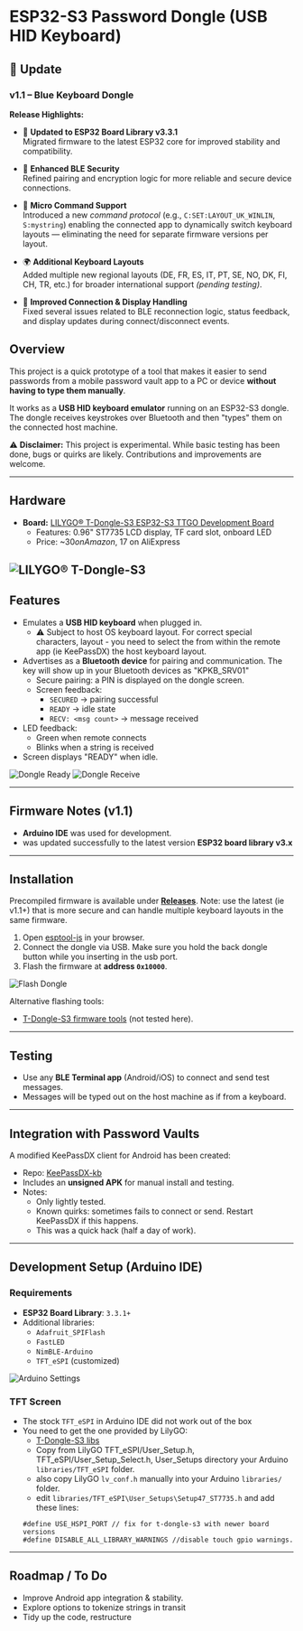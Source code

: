 # ESP32-S3 Password Dongle (USB HID Keyboard)

## 🔄 Update

### **v1.1 – Blue Keyboard Dongle**

**Release Highlights:**

- 🚀 **Updated to ESP32 Board Library v3.3.1**  
  Migrated firmware to the latest ESP32 core for improved stability and compatibility.  

- 🔐 **Enhanced BLE Security**  
  Refined pairing and encryption logic for more reliable and secure device connections.  

- 🧩 **Micro Command Support**  
  Introduced a new *command protocol* (e.g., `C:SET:LAYOUT_UK_WINLIN`, `S:mystring`) enabling the connected app to dynamically switch keyboard layouts — eliminating the need for separate firmware versions per layout.  

- 🌍 **Additional Keyboard Layouts**  
  Added multiple new regional layouts (DE, FR, ES, IT, PT, SE, NO, DK, FI, CH, TR, etc.) for broader international support *(pending testing)*.  

- 🧠 **Improved Connection & Display Handling**  
  Fixed several issues related to BLE reconnection logic, status feedback, and display updates during connect/disconnect events.  

  
## Overview

This project is a quick prototype of a tool that makes it easier to send passwords from a mobile password vault app to a PC or device **without having to type them manually**.  

It works as a **USB HID keyboard emulator** running on an ESP32-S3 dongle. The dongle receives keystrokes over Bluetooth and then "types" them on the connected host machine.

⚠️ **Disclaimer:** This project is experimental. While basic testing has been done, bugs or quirks are likely. Contributions and improvements are welcome.

---

## Hardware

- **Board:** [LILYGO® T-Dongle-S3 ESP32-S3 TTGO Development Board](https://github.com/Xinyuan-LilyGO/T-Dongle-S3)  
  - Features: 0.96" ST7735 LCD display, TF card slot, onboard LED  
  - Price: ~$30 on Amazon, ~$17 on AliExpress
    
![LILYGO® T-Dongle-S3](doc/lilygo_usb_s3_dongle_.jpg)
---

## Features

- Emulates a **USB HID keyboard** when plugged in.
  - ⚠️ Subject to host OS keyboard layout. For correct special characters, layout - you need to select the from within the remote app (ie KeePassDX) the host keyboard layout. 
- Advertises as a **Bluetooth device** for pairing and communication. The key will show up in your Bluetooth devices as "KPKB_SRV01"
  - Secure pairing: a PIN is displayed on the dongle screen.
  - Screen feedback:
    - `SECURED` → pairing successful  
    - `READY` → idle state  
    - `RECV: <msg count>` → message received
- LED feedback:
  - Green when remote connects  
  - Blinks when a string is received
- Screen displays "READY" when idle.

![Dongle Ready](doc/bluekb_dongle_ready.jpg) ![Dongle Receive](doc/bluekb_dongle_recv.jpg)

---

## Firmware Notes (v1.1)

- **Arduino IDE** was used for development.  
- was updated successfully to the latest version **ESP32 board library v3.x**

---

## Installation

Precompiled firmware is available under **[Releases](https://github.com/larrylart/blue_keyboard/releases)**.
Note: use the latest (ie v1.1+) that is more secure and can handle multiple keyboard layouts in the same firmware.

1. Open [esptool-js](https://espressif.github.io/esptool-js/) in your browser.
2. Connect the dongle via USB. Make sure you hold the back dongle button while you inserting in the usb port.
3. Flash the firmware at **address `0x10000`**.

![Flash Dongle](doc/website_firmware_screen1.jpg)

Alternative flashing tools:  
- [T-Dongle-S3 firmware tools](https://github.com/Xinyuan-LilyGO/T-Dongle-S3/tree/main/firmware) (not tested here).

---

## Testing

- Use any **BLE Terminal app** (Android/iOS) to connect and send test messages.  
- Messages will be typed out on the host machine as if from a keyboard.

---

## Integration with Password Vaults

A modified KeePassDX client for Android has been created:  
- Repo: [KeePassDX-kb](https://github.com/larrylart/KeePassDX-kb)  
- Includes an **unsigned APK** for manual install and testing.  
- Notes:
  - Only lightly tested.  
  - Known quirks: sometimes fails to connect or send. Restart KeePassDX if this happens.  
  - This was a quick hack (half a day of work).

---

## Development Setup (Arduino IDE)

### Requirements

- **ESP32 Board Library**: `3.3.1+`  
- Additional libraries:
  - `Adafruit_SPIFlash`
  - `FastLED`
  - `NimBLE-Arduino`
  - `TFT_eSPI` (customized)

![Arduino Settings](doc/arduino_studio_settings.jpg)

### TFT Screen

- The stock `TFT_eSPI` in Arduino IDE did not work out of the box  
- You need to get the one provided by LilyGO:  
  - [T-Dongle-S3 libs](https://github.com/Xinyuan-LilyGO/T-Dongle-S3/tree/main/lib)  
  - Copy from LilyGO TFT_eSPI/User_Setup.h, TFT_eSPI/User_Setup_Select.h, User_Setups directory your Arduino `libraries/TFT_eSPI` folder.
  - also copy LilyGO `lv_conf.h` manually into your Arduino `libraries/` folder.
  - edit `libraries/TFT_eSPI\User_Setups\Setup47_ST7735.h` and add these lines:
  ```
  #define USE_HSPI_PORT // fix for t-dongle-s3 with newer board versions
  #define DISABLE_ALL_LIBRARY_WARNINGS //disable touch gpio warnings.
  ```

---

## Roadmap / To Do

- Improve Android app integration & stability.  
- Explore options to tokenize strings in transit
- Tidy up the code, restructure

